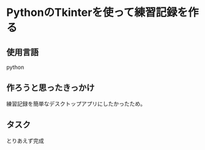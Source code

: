 # PythonのTkinterを使って練習記録を作る

## 使用言語
python 

## 作ろうと思ったきっかけ
練習記録を簡単なデスクトップアプリにしたかったため。

## タスク

とりあえず完成
